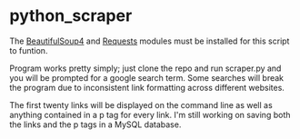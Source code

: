 # python_scraper

The [BeautifulSoup4](https://www.crummy.com/software/BeautifulSoup/)
and [Requests](http://docs.python-requests.org/en/master/) modules
must be installed for this script to funtion.

Program works pretty simply; just clone the repo and run scraper.py
and you will be prompted for a google search term. Some searches will
break the program due to inconsistent link formatting across
different websites.

The first twenty links will be displayed on the command line as well
as anything contained in a p tag for every link. I'm still working
on saving both the links and the p tags in a MySQL database.